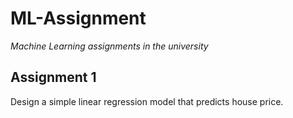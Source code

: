 # ML-Assignment
*Machine Learning assignments in the university*
## Assignment 1
Design a simple linear regression model that predicts house price.
